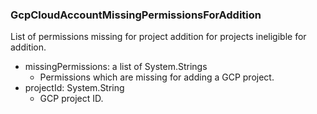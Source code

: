 ### GcpCloudAccountMissingPermissionsForAddition
List of permissions missing for project addition for projects ineligible for addition.

- missingPermissions: a list of System.Strings
  - Permissions which are missing for adding a GCP project.
- projectId: System.String
  - GCP project ID.
